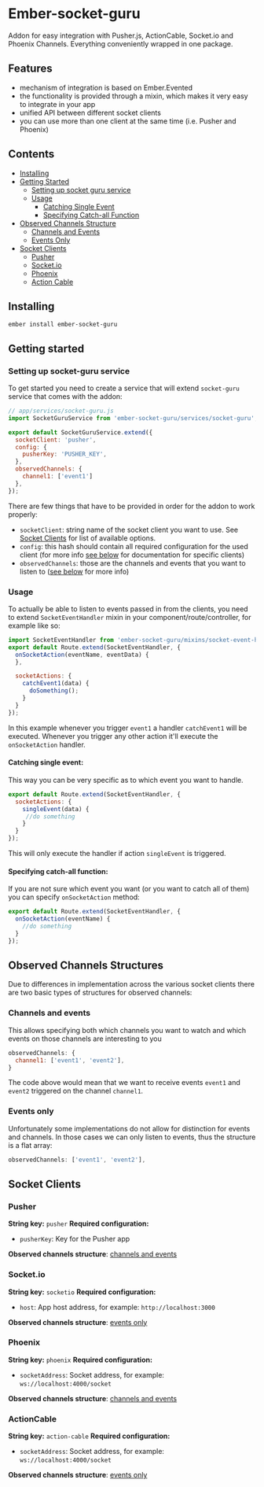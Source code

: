 # Ember-socket-guru
Addon for easy integration with Pusher.js, ActionCable, Socket.io and Phoenix Channels. Everything conveniently wrapped in one package.

## Features
- mechanism of integration is based on Ember.Evented
- the functionality is provided through a mixin, which makes it very easy to integrate in your app
- unified API between different socket clients
- you can use more than one client at the same time (i.e. Pusher and Phoenix)

## Contents
- [Installing](#installing)
- [Getting Started](#getting-started)
  - [Setting up socket guru service](#setting-up-socket-guru-service)
  - [Usage](#usage)
    - [Catching Single Event](#catching-single-event)
    - [Specifying Catch-all Function](#specifying-catch-all-function)
- [Observed Channels Structure](#observed-channels-structure)
  - [Channels and Events](#channels-and-events)
  - [Events Only](#events-only)
- [Socket Clients](#socket-clients)
  - [Pusher](#pusher)
  - [Socket.io](#socketio)
  - [Phoenix](#phoenix)
  - [Action Cable](#action-cable)

## Installing
`ember install ember-socket-guru`

## Getting started
### Setting up socket-guru service
To get started you need to create a service that will extend `socket-guru` service that comes with the addon:
```js
// app/services/socket-guru.js
import SocketGuruService from 'ember-socket-guru/services/socket-guru';

export default SocketGuruService.extend({
  socketClient: 'pusher',
  config: {
    pusherKey: 'PUSHER_KEY',
  },
  observedChannels: {
    channel1: ['event1']
  },
});
```
There are few things that have to be provided in order for the addon to work properly:
- `socketClient`: string name of the socket client you want to use. See [Socket Clients](#socket-clients) for list of available options.
- `config`: this hash should contain all required configuration for the used client (for more info [see below](#socket-clients) for documentation for specific clients)
- `observedChannels`: those are the channels and events that you want to listen to ([see below](#observed-channels-structures) for more info)

### Usage
To actually be able to listen to events passed in from the clients, you need to extend `SocketEventHandler` mixin in your component/route/controller, for example like so:
```js
import SocketEventHandler from 'ember-socket-guru/mixins/socket-event-handler';
export default Route.extend(SocketEventHandler, {
  onSocketAction(eventName, eventData) {
  },

  socketActions: {
    catchEvent1(data) {
      doSomething();
    }
  }
});
```
In this example whenever you trigger `event1` a handler `catchEvent1` will be executed. Whenever you trigger any other action it'll execute the `onSocketAction` handler.

#### Catching single event:
This way you can be very specific as to which event you want to handle.
```js
export default Route.extend(SocketEventHandler, {
  socketActions: {
    singleEvent(data) {
     //do something
    }
  }
});
```
This will only execute the handler if action `singleEvent` is triggered.
#### Specifying catch-all function:
If you are not sure which event you want (or you want to catch all of them) you can specify `onSocketAction` method:
```js
export default Route.extend(SocketEventHandler, {
  onSocketAction(eventName) {
    //do something
  }
});
```

## Observed Channels Structures
Due to differences in implementation across the various socket clients there are two basic types of structures for observed channels:
### Channels and events
This allows specifying both which channels you want to watch and which events on those channels are interesting to you
```js
observedChannels: {
  channel1: ['event1', 'event2'],
}
```
The code above would mean that we want to receive events `event1` and `event2` triggered on the channel `channel1`.
### Events only
Unfortunately some implementations do not allow for distinction for events and channels. In those cases we can only listen to events, thus the structure is a flat array:
```js
observedChannels: ['event1', 'event2'],
```
## Socket Clients
### Pusher
**String key:** `pusher`
**Required configuration:**
- `pusherKey`: Key for the Pusher app

**Observed channels structure**: [channels and events](#channels-and-events)

### Socket.io
**String key:** `socketio`
**Required configuration:**
- `host`: App host address, for example: `http://localhost:3000`

**Observed channels structure**: [events only](#events-only)

### Phoenix
**String key:** `phoenix`
**Required configuration:**
- `socketAddress`: Socket address, for example: `ws://localhost:4000/socket`

**Observed channels structure**: [channels and events](#channels-and-events)
### ActionCable
**String key:** `action-cable`
**Required configuration:**
- `socketAddress`: Socket address, for example: `ws://localhost:4000/socket`

**Observed channels structure**: [events only](#events-only)
